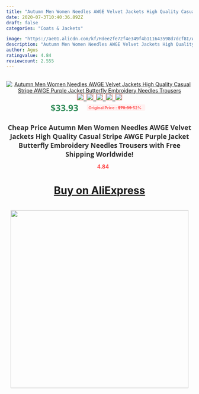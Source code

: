 ```yaml
---
title: "Autumn Men Women Needles AWGE Velvet Jackets High Quality Casual Stripe AWGE Purple Jacket Butterfly Embroidery Needles Trousers"
date: 2020-07-3T10:40:36.892Z
draft: false
categories: "Coats & Jackets"

image: "https://ae01.alicdn.com/kf/Hdee2fe72f4e349f4b111643598d7dcf8I/Autumn-Men-Women-Needles-AWGE-Velvet-Jackets-High-Quality-Casual-Stripe-AWGE-Purple-Jacket-Butterfly-Embroidery.jpg"
description: "Autumn Men Women Needles AWGE Velvet Jackets High Quality Casual Stripe AWGE Purple Jacket Butterfly Embroidery Needles Trousers"
author: Agus
ratingvalue: 4.84
reviewcount: 2.555
---
```

<br>
<div style="text-align: center;">
<a href="https://s.click.aliexpress.com/e/_ABYJjR" target="_blank" rel="nofollow noopener noreferrer"><img alt="Autumn Men Women Needles AWGE Velvet Jackets High Quality Casual Stripe AWGE Purple Jacket Butterfly Embroidery Needles Trousers" class="magnifier-image" src="https://ae01.alicdn.com/kf/Hdee2fe72f4e349f4b111643598d7dcf8I/Autumn-Men-Women-Needles-AWGE-Velvet-Jackets-High-Quality-Casual-Stripe-AWGE-Purple-Jacket-Butterfly-Embroidery.jpg_640x640.jpg">
<br>
<img style="border:1px solid salmon" src="https://ae01.alicdn.com/kf/Hdee2fe72f4e349f4b111643598d7dcf8I/Autumn-Men-Women-Needles-AWGE-Velvet-Jackets-High-Quality-Casual-Stripe-AWGE-Purple-Jacket-Butterfly-Embroidery.jpg_120x120.jpg">&nbsp;&nbsp;<img style="border:1px solid salmon" src="https://ae01.alicdn.com/kf/Hc9d4b979ae4f4e6bbbdf48505604cf9cN/Autumn-Men-Women-Needles-AWGE-Velvet-Jackets-High-Quality-Casual-Stripe-AWGE-Purple-Jacket-Butterfly-Embroidery.jpg_120x120.jpg">&nbsp;&nbsp;<img style="border:1px solid salmon" src="https://ae01.alicdn.com/kf/Hb7f8f62b9dda4975b09be70863d4a365x/Autumn-Men-Women-Needles-AWGE-Velvet-Jackets-High-Quality-Casual-Stripe-AWGE-Purple-Jacket-Butterfly-Embroidery.jpg_120x120.jpg">&nbsp;&nbsp;<img style="border:1px solid salmon" src="https://ae01.alicdn.com/kf/H9fe3a5d4aeb44d6e9afca1464019ca3dh/Autumn-Men-Women-Needles-AWGE-Velvet-Jackets-High-Quality-Casual-Stripe-AWGE-Purple-Jacket-Butterfly-Embroidery.jpg_120x120.jpg">&nbsp;&nbsp;<img style="border:1px solid salmon" src="https://ae01.alicdn.com/kf/Hfd294f60b3f04d9c9eb159346697d6d77/Autumn-Men-Women-Needles-AWGE-Velvet-Jackets-High-Quality-Casual-Stripe-AWGE-Purple-Jacket-Butterfly-Embroidery.jpg_120x120.jpg"></a></div><br0>
<div style="text-align: center;"><span style="background-color: white; border: 0px; box-sizing: border-box; color: seagreen; display: inline-block; font-family: &quot;open sans&quot; , &quot;arial&quot; , &quot;helvetica&quot; , sans-serif , &quot;heiti&quot;; font-size: 24px; font-stretch: inherit; font-weight: 700; line-height: inherit; margin: 0px 10px 0px 0px; padding: 0px; vertical-align: middle;">$33.93 </span>
<span style="background: rgb(255 , 241 , 241); border-radius: 3px; border: 0px; box-sizing: border-box; color: #ff4747; display: inline-block; font-family: inherit; font-size: 12px; font-stretch: inherit; font-style: inherit; font-variant: inherit; font-weight: 600; line-height: inherit; margin: 0px; padding: 2px 5px; transform: scale(0.9); vertical-align: middle;">Original Price : <b style="text-decoration: line-through;">$70.69 </b> 52%&nbsp;&nbsp;</span></div>
<h1 style="color: #333333; display: inline-block; font-family: &quot;open sans&quot; , &quot;arial&quot; , &quot;helvetica&quot; , sans-serif , &quot;heiti&quot;; font-size: 18px; font-stretch: inherit; font-weight: 700; text-align: center;">Cheap Price Autumn Men Women Needles AWGE Velvet Jackets High Quality Casual Stripe AWGE Purple Jacket Butterfly Embroidery Needles Trousers with Free Shipping Worldwide!</h1>
<div style="color: #ff4747; text-align: center;">
<img src="https://4.bp.blogspot.com/-M0ZcTcb-5uY/XleCXlxnR4I/AAAAAAAAAEc/OrjgMkXV1oMQFaCRZj5HQwOCBcu3w1FegCPcBGAYYCw/s1600/star.png" style="height: 15px;">&nbsp;<b>4.84</b></div>
<div class="button_cont" align="center"><a class="buynow_a" href="https://s.click.aliexpress.com/e/_ABYJjR" target="_blank" rel="nofollow noopener noreferrer"><H1>Buy on AliExpress</H1></a></div><br>
<div class="separator" style="clear: both; text-align: center;">
<img src="https://lh3.googleusercontent.com/-pTy5HemUv9M/XlePHvY0dAI/AAAAAAAAAE4/0nX5iRUoIWY8eMW9Dpxeirr157OZliDIgCLcBGAsYHQ/s1600/badge.gif" width="480">
</div>
